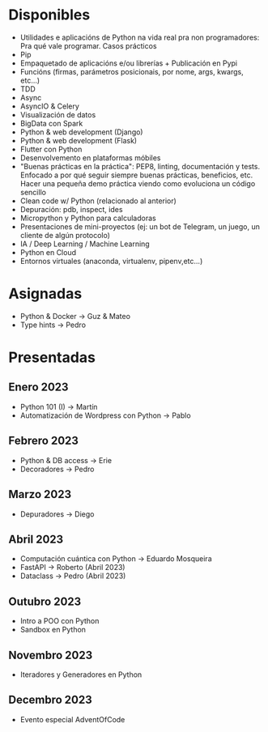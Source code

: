 # Disponibles
- Utilidades e aplicacións de Python na vida real pra non programadores: Pra qué vale programar. Casos prácticos
- Pip
- Empaquetado de aplicacións e/ou librerías + Publicación en Pypi
- Funcións (firmas, parámetros posicionais, por nome, args, kwargs, etc...)
- TDD
- Async
- AsyncIO & Celery
- Visualización de datos
- BigData con Spark
- Python & web development (Django)
- Python & web development (Flask)
- Flutter con Python
- Desenvolvemento en plataformas móbiles
- "Buenas prácticas en la práctica": PEP8, linting, documentación y tests. Enfocado a por qué seguir siempre buenas prácticas, beneficios, etc. Hacer una pequeña demo práctica viendo como evoluciona un código sencillo
- Clean code w/ Python (relacionado al anterior)
- Depuración: pdb, inspect, ides
- Micropython y Python para calculadoras
- Presentaciones de mini-proyectos (ej: un bot de Telegram, un juego, un cliente de algún protocolo)
- IA / Deep Learning / Machine Learning
- Python en Cloud
- Entornos virtuales (anaconda, virtualenv, pipenv,etc...)

# Asignadas
- Python & Docker &rarr; Guz & Mateo
- Type hints &rarr; Pedro


# Presentadas

## Enero 2023
- Python 101 (I) &rarr; Martín
- Automatización de Wordpress con Python &rarr; Pablo

## Febrero 2023
- Python & DB access &rarr; Erie
- Decoradores &rarr; Pedro

## Marzo 2023
- Depuradores &rarr; Diego

## Abril 2023
- Computación cuántica con Python &rarr; Eduardo Mosqueira
- FastAPI &rarr; Roberto (Abril 2023)
- Dataclass &rarr; Pedro (Abril 2023)

## Outubro 2023
- Intro a POO con Python
- Sandbox en Python

## Novembro 2023
- Iteradores y Generadores en Python

## Decembro 2023
- Evento especial AdventOfCode
